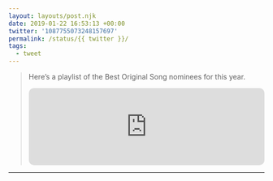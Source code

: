 ```yaml
---
layout: layouts/post.njk
date: 2019-01-22 16:53:13 +00:00
twitter: '1087755073248157697'
permalink: /status/{{ twitter }}/
tags: 
  - tweet
---
```


> Here’s a playlist of the Best Original Song nominees for this year. 
> 
> <iframe style="border-radius:10px" src="https://open.spotify.com/embed/playlist/41ySPctOX4ajCvbp0BRMeD?utm_source=generator&theme=0" width="100%" height="152" frameBorder="0" allowfullscreen="" allow="autoplay; clipboard-write; encrypted-media; fullscreen; picture-in-picture" loading="lazy"></iframe>

---
